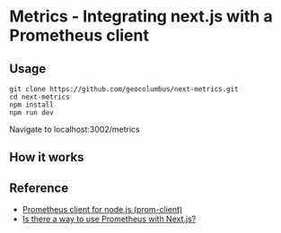 # Metrics - Integrating next.js with a Prometheus client

## Usage
    
    git clone https://github.com/geocolumbus/next-metrics.git
    cd next-metrics
    npm install
    npm run dev

Navigate to localhost:3002/metrics

## How it works



## Reference

* [Prometheus client for node.js (prom-client)](https://github.com/siimon/prom-client)
* [Is there a way to use Prometheus with Next.js?](https://github.com/vercel/next.js/discussions/16205)
